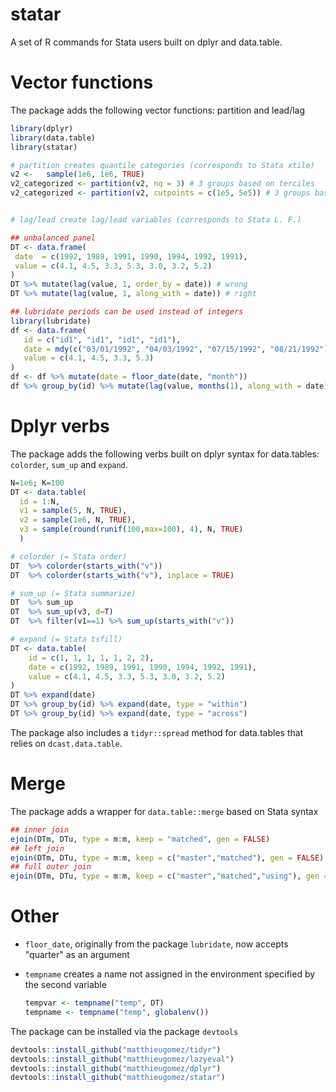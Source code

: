 statar
======

A set of R commands for Stata users built on dplyr and data.table. 


# Vector functions
The package adds the following vector functions: partition and lead/lag

````R
library(dplyr)
library(data.table)
library(statar)

# partition creates quantile categories (corresponds to Stata xtile)
v2 <-   sample(1e6, 1e6, TRUE)                   
v2_categorized <- partition(v2, nq = 3) # 3 groups based on terciles
v2_categorized <- partition(v2, cutpoints = c(1e5, 5e5)) # 3 groups based on two cutpoints


# lag/lead create lag/lead variables (corresponds to Stata L. F.)

## unbalanced panel
DT <- data.frame(
 date  = c(1992, 1989, 1991, 1990, 1994, 1992, 1991),
 value = c(4.1, 4.5, 3.3, 5.3, 3.0, 3.2, 5.2)
)
DT %>% mutate(lag(value, 1, order_by = date)) # wrong
DT %>% mutate(lag(value, 1, along_with = date)) # right

## lubridate periods can be used instead of integers
library(lubridate)
df <- data.frame(     
   id = c("id1", "id1", "id1", "id1"),
   date = mdy(c("03/01/1992", "04/03/1992", "07/15/1992", "08/21/1992")),
   value = c(4.1, 4.5, 3.3, 5.3)
)
df <- df %>% mutate(date = floor_date(date, "month"))
df %>% group_by(id) %>% mutate(lag(value, months(1), along_with = date)) 
````

# Dplyr verbs

The package adds the following verbs built on dplyr syntax for data.tables: `colorder`, `sum_up` and `expand`.

````R
N=1e6; K=100
DT <- data.table(
  id = 1:N,
  v1 = sample(5, N, TRUE),
  v2 = sample(1e6, N, TRUE),
  v3 = sample(round(runif(100,max=100), 4), N, TRUE)
  )

# colorder (= Stata order)
DT  %>% colorder(starts_with("v"))
DT  %>% colorder(starts_with("v"), inplace = TRUE)

# sum_up (= Stata summarize)
DT  %>% sum_up
DT  %>% sum_up(v3, d=T)
DT  %>% filter(v1==1) %>% sum_up(starts_with("v"))

# expand (= Stata tsfill)
DT <- data.table(
    id = c(1, 1, 1, 1, 1, 2, 2),
    date = c(1992, 1989, 1991, 1990, 1994, 1992, 1991),
    value = c(4.1, 4.5, 3.3, 5.3, 3.0, 3.2, 5.2)
)
DT %>% expand(date)
DT %>% group_by(id) %>% expand(date, type = "within")
DT %>% group_by(id) %>% expand(date, type = "across")
````

The package also includes a `tidyr::spread` method for data.tables that relies on `dcast.data.table`. 

# Merge
The package adds a wrapper for `data.table::merge` based on Stata syntax

````R
## inner join
ejoin(DTm, DTu, type = m:m, keep = "matched", gen = FALSE)
## left join
ejoin(DTm, DTu, type = m:m, keep = c("master","matched"), gen = FALSE)
## full outer join
ejoin(DTm, DTu, type = m:m, keep = c("master","matched","using"), gen = FALSE)
````

# Other
- `floor_date`, originally from the package `lubridate`, now accepts "quarter" as an argument 
- `tempname` creates a name not assigned in the environment specified by the second variable

	````R
	tempvar <- tempname("temp", DT)
	tempname <- tempname("temp", globalenv())
	````

The package can be installed via the package `devtools`

````R
devtools::install_github("matthieugomez/tidyr")
devtools::install_github("matthieugomez/lazyeval")
devtools::install_github("matthieugomez/dplyr")
devtools::install_github("matthieugomez/statar")
````
